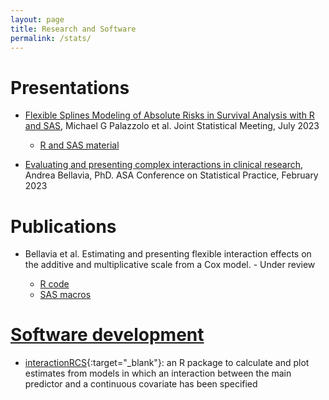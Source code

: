 ```yaml
---
layout: page
title: Research and Software
permalink: /stats/
---
```


# Presentations

* <a href="https://timibiostat.github.io/docs/JSM2023.pdf" target="_blank">Flexible Splines Modeling of Absolute Risks in Survival Analysis with R and SAS</a>, Michael G Palazzolo et al. Joint Statistical Meeting, July 2023

  + <a href="https://timibiostat.github.io/docs/JSM2023.zip" target="_blank">R and SAS material


* <a href="https://timibiostat.github.io/docs/Bellavia_CSP2023_final.pdf" target="_blank">Evaluating and presenting complex interactions in clinical research</a>, Andrea Bellavia, PhD. ASA Conference on Statistical Practice, February 2023

# Publications

* Bellavia  et al. Estimating and presenting flexible interaction effects on the additive and multiplicative scale from a Cox model. - Under review 

  + <a href="https://timibiostat.github.io/docs/R_code.R" target="_blank">R code
  + <a href="https://timibiostat.github.io/docs/SAS_macros.txt" target="_blank">SAS macros
  
# Software development 

* [interactionRCS](https://cran.r-project.org/web/packages/interactionRCS/vignettes/vignette.html){:target="_blank"}: an R package to calculate and plot estimates from models in which an interaction between the main predictor and a continuous covariate has been specified




